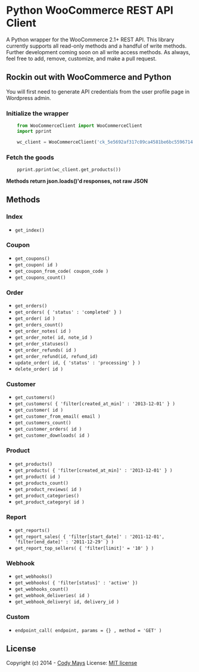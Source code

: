 Python WooCommerce REST API Client
===================================

A Python wrapper for the WooCommerce 2.1+ REST API. This library currently supports all read-only methods and a handful
of write methods. Further development coming soon on all write access methods. As always, feel free to add, remove, customize, and 
make a pull request.

## Rockin out with WooCommerce and Python
You will first need to generate API credentials from the user profile page in Wordpress admin.

### Initialize the wrapper
```python
	from WooCommerceClient import WooCommerceClient
	import pprint

	wc_client = WooCommerceClient('ck_5e5692af317c09ca4581be6bc5596714', 'cs_3115cf0868e4ae29117257e13cec6248', 'http://wpdev/')
```

### Fetch the goods
```python
	pprint.pprint(wc_client.get_products())
```

**Methods return json.loads()'d responses, not raw JSON**

## Methods

### Index
- `get_index()`

### Coupon
- `get_coupons()`
- `get_coupon( id )`
- `get_coupon_from_code( coupon_code )`
- `get_coupons_count()`

### Order
- `get_orders()`
- `get_orders( { 'status' : 'completed' } )`
- `get_order( id )`
- `get_orders_count()`
- `get_order_notes( id )`
- `get_order_note( id, note_id )`
- `get_order_statuses()`
- `get_order_refunds( id )`
- `get_order_refund(id, refund_id)`
- `update_order( id, { 'status' : 'processing' } )`
- `delete_order( id )`

### Customer
- `get_customers()`
- `get_customers( { 'filter[created_at_min]' : '2013-12-01' } )`
- `get_customer( id )`
- `get_customer_from_email( email )`
- `get_customers_count()`
- `get_customer_orders( id )`
- `get_customer_downloads( id )`

### Product
- `get_products()`
- `get_products( { 'filter[created_at_min]' : '2013-12-01' } )`
- `get_product( id )`
- `get_products_count()`
- `get_product_reviews( id )`
- `get_product_categories()`
- `get_product_category( id )`

### Report
- `get_reports()`
- `get_report_sales( { 'filter[start_date]' : '2011-12-01', 'filter[end_date]' : '2011-12-29' } )`
- `get_report_top_sellers( { 'filter[limit]' = '10' } )`

### Webhook
- `get_webhooks()`
- `get_webhooks( { 'filter[status]' : 'active' })`
- `get_webhooks_count()`
- `get_webhook_deliveries( id )`
- `get_webhook_delivery( id, delivery_id )`

### Custom 
- `endpoint_call( endpoint, params = {} , method = 'GET' )`

## License

Copyright (c) 2014 - [Cody Mays](http://www.codymays.net/)
License: [MIT license](http://opensource.org/licenses/MIT)
